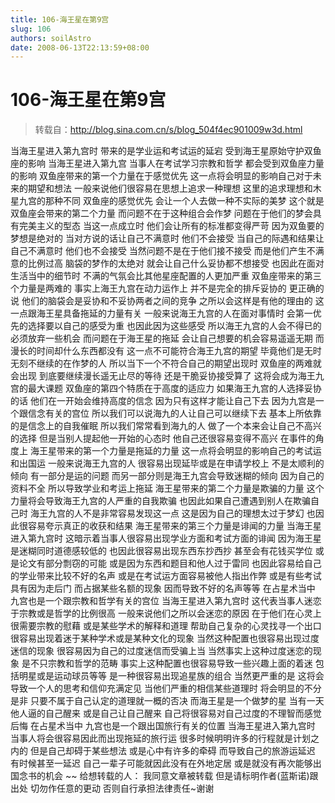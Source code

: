 ```yaml
---
title: 106-海王星在第9宫
slug: 106
authors: soilAstro
date: 2008-06-13T22:13:59+08:00
---
```

# 106-海王星在第9宫

> 转载自：http://blog.sina.com.cn/s/blog_504f4ec901009w3d.html

当海王星进入第九宫时
带来的是学业运和考试运的延宕
受到海王星原始守护双鱼座的影响
当海王星进入第九宫
当事人在考试学习宗教和哲学
都会受到双鱼座力量的影响
双鱼座带来的第一个力量在于感觉优先
这一点将会明显的影响自己对于未来的期望和想法
一般来说他们很容易在思想上追求一种理想
这里的追求理想和木星九宫的那种不同
双鱼座的感觉优先
会让一个人去做一种不实际的美梦
这个就是双鱼座会带来的第二个力量
而问题不在于这种组合会作梦
问题在于他们的梦会具有完美主义的型态
当这一点成立时
他们会让所有的标准都变得严苛
因为双鱼要的梦想是绝对的
当对方说的话让自己不满意时
他们不会接受
当自己的际遇和结果让自己不满意时
他们也不会接受
当然问题不是在于他们接不接受
而是他们产生不满意的比例过高
脑袋的梦作的太绝对
就会让自己什么妥协都不想接受
也因此在面对生活当中的细节时
不满的气氛会比其他星座配置的人更加严重
双鱼座带来的第三个力量是两难的
事实上海王九宫在动力运作上
并不是完全的排斥妥协的
更正确的说
他们的脑袋会是妥协和不妥协两者之间的竞争
之所以会这样是有他的理由的
这一点跟海王星具备拖延的力量有关
一般来说海王九宫的人在面对事情时
会第一优先的选择要以自己的感受为重
也因此因为这些感受
所以海王九宫的人会不得已的必须放弃一些机会
而问题在于海王星的拖延
会让自己想要的机会容易遥遥无期
而漫长的时间却什么东西都没有
这一点不可能符合海王九宫的期望
毕竟他们是无时无刻不继续的在作梦的人
所以当下一个不符合自己的期望出现时
双鱼座的两难就会出现
到底要继续漫长遥无止尽的等待
还是干脆妥协接受算了
这将会成为海王九宫的最大课题
双鱼座的第四个特质在于高度的适应力
如果海王九宫的人选择妥协的话
他们在一开始会维持高度的信念
因为只有这样才能让自己下去
因为九宫是一个跟信念有关的宫位
所以我们可以说海九的人让自己可以继续下去
基本上所依靠的是信念上的自我催眠
所以我们常常看到海九的人
做了一个本来会让自己不高兴的选择
但是当别人提起他一开始的心态时
他自己还很容易变得不高兴
在事件的角度上
海王星带来的第一个力量是拖延的力量
这一点将会明显的影响自己的考试运和出国运
一般来说海王九宫的人
很容易出现延毕或是在申请学校上
不是太顺利的倾向
有一部分是运的问题
而另一部分则是海王九宫会导致迷糊的倾向
因为自己的资料不全
所以导致学业和考运上拖延
海王星带来的第二个力量是欺骗的力量
这个力量将会导致海王九宫的人严重的自我欺骗
也因此如果自己遭遇到别人在欺骗自己时
海王九宫的人不是非常容易发现这一点
这是因为自己的理想太过于梦幻
也因此很容易夸示真正的收获和结果
海王星带来的第三个力量是诽闻的力量
当海王星进入第九宫时
这暗示着当事人很容易出现学业方面和考试方面的诽闻
因为海王星是迷糊同时道德感较低的
也因此很容易出现东西东抄西抄
甚至会有花钱买学位
或是论文有部分剽窃的可能
或是因为东西和题目和他人过于雷同
也因此容易给自己的学业带来比较不好的名声
或是在考试运方面容易被他人指出作弊
或是有些考试具有因为走后门
而占据某些名额的现象
因而导致不好的名声等等
在占星术当中
九宫也是一个跟宗教和哲学有关的宫位
当海王星进入第九宫时
这代表当事人迷恋于宗教或是哲学的比例很高
一般来说他们之所以会迷恋的原因
在于他们在心灵上很需要宗教的慰藉
或是某些学术的解释和道理
帮助自己复杂的心灵找寻一个出口
很容易出现着迷于某种学术或是某种文化的现象
当然这种配置也很容易出现过度迷信的现象
很容易因为自己的过度迷信而受骗上当
当然事实上这种过度迷恋的现象
是不只宗教和哲学的范畴
事实上这种配置也很容易导致一些兴趣上面的着迷
包括明星或是运动球员等等
是一种很容易出现追星族的组合
当然更严重的是
这将会导致一个人的思考和信仰充满定见
当他们严重的相信某些道理时
将会明显的不分是非
只要不属于自己认定的道理就一概的否决
而海王星是一个做梦的星
当有一天他人逼的自己醒来
或是自己让自己醒来
自己将很容易对自己过度的不理智而感觉后悔
在占星术当中
九宫也是一个跟出国旅行有关的位置
当海王星进入第九宫时
当事人将会很容易因此而出现拖延的旅行运
很多时候明明许多的行程就是计划之内的
但是自己却碍于某些想法
或是心中有许多的牵碍
而导致自己的旅游运延迟
有时候甚至一延迟
自己一辈子可能就因此没有在外地定居
或是就没有再次能够出国念书的机会
~~
给想转载的人：
我同意文章被转载
但是请标明作者(蓝斯诺)跟出处
切勿作任意的更动
否则自行承担法律责任~谢谢


  